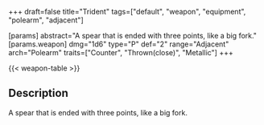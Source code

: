 +++
draft=false
title="Trident"
tags=["default", "weapon", "equipment", "polearm", "adjacent"]

[params]
  abstract="A spear that is ended with three points, like a big fork."
  [params.weapon]
    dmg="1d6"
    type="P"
    def="2"
    range="Adjacent"
    arch="Polearm"
    traits=["Counter", "Thrown(close)", "Metallic"]
+++

{{< weapon-table >}}

## Description
A spear that is ended with three points, like a big fork.
